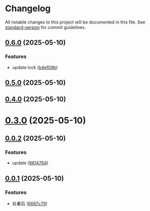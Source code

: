 # Changelog

All notable changes to this project will be documented in this file. See [standard-version](https://github.com/conventional-changelog/standard-version) for commit guidelines.

## [0.6.0](https://git.sankuai.com/hfe/max-miniapp-ts/compare/v0.5.0...v0.6.0) (2025-05-10)


### Features

* update lock ([b4ef09b](https://git.sankuai.com/hfe/max-miniapp-ts/commit/b4ef09b13457645e288b3fc9047752b08961e040))

## [0.5.0](https://git.sankuai.com/hfe/max-miniapp-ts/compare/v0.4.0...v0.5.0) (2025-05-10)

## [0.4.0](https://git.sankuai.com/hfe/max-miniapp-ts/compare/v0.0.2...v0.4.0) (2025-05-10)

# [0.3.0](https://git.sankuai.com/hfe/max-miniapp-ts/compare/v0.0.2...v0.3.0) (2025-05-10)



## [0.0.2](https://git.sankuai.com/hfe/max-miniapp-ts/compare/v0.0.1...v0.0.2) (2025-05-10)


### Features

* update ([9814764](https://git.sankuai.com/hfe/max-miniapp-ts/commits/98147640e2c04d7dd443f0113ecf8d0656688b87))



## [0.0.1](https://git.sankuai.com/hfe/max-miniapp-ts/compare/6687c79b87433c01fa1c43a243c7a29a23d76415...v0.0.1) (2025-05-10)


### Features

* 处暑后 ([6687c79](https://git.sankuai.com/hfe/max-miniapp-ts/commits/6687c79b87433c01fa1c43a243c7a29a23d76415))
